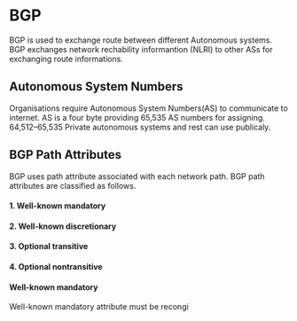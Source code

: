# BGP 
BGP is used to exchange route between different Autonomous systems. BGP exchanges network rechability informantion (NLRI) to other ASs for exchanging route informations.

##  Autonomous System Numbers

Organisations require Autonomous System Numbers(AS) to communicate to internet. AS is a four  byte providing  65,535 AS numbers for assigning.  64,512–65,535 Private autonomous systems and rest can use publicaly.

##  BGP Path Attributes

BGP uses path attribute associated with each network path. BGP path attributes are classified as follows.

#### 1. Well-known mandatory
#### 2. Well-known discretionary
#### 3. Optional transitive
#### 4. Optional nontransitive

#### Well-known mandatory

Well-known mandatory attribute must be recongi



